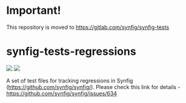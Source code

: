 # Important!

This repository is moved to https://gitlab.com/synfig/synfig-tests

# synfig-tests-regressions

![](https://img.shields.io/badge/MADE%20WITH-SHELL-red.svg)
![](https://img.shields.io/badge/Uses-Vector%20Image-blue.svg)

A set of test files for tracking regressions in Synfig (https://github.com/synfig/synfig/).
Please check this link for details - https://github.com/synfig/synfig/issues/634
